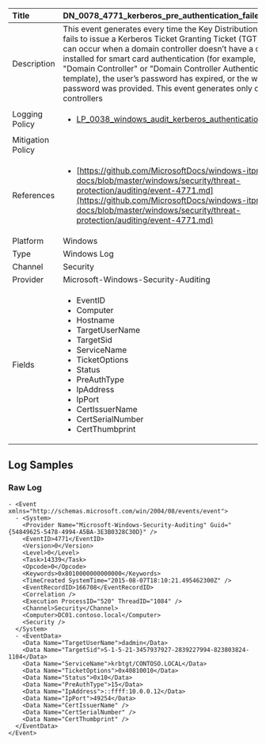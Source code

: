 | Title             | DN_0078_4771_kerberos_pre_authentication_failed                                                                                                      |
|:------------------|:-----------------------------------------------------------------------------------------------------------------|
| Description       | This event generates every time the Key Distribution Center fails  to issue a Kerberos Ticket Granting Ticket (TGT). This can occur  when a domain controller doesn’t have a certificate installed for  smart card authentication (for example, with a "Domain Controller"  or "Domain Controller Authentication" template), the user’s password  has expired, or the wrong password was provided. This event  generates only on domain controllers                                                                                                |
| Logging Policy    | <ul><li>[LP_0038_windows_audit_kerberos_authentication_service](../Logging_Policies/LP_0038_windows_audit_kerberos_authentication_service.md)</li></ul> |
| Mitigation Policy | <ul></ul> |
| References     		| <ul><li>[https://github.com/MicrosoftDocs/windows-itpro-docs/blob/master/windows/security/threat-protection/auditing/event-4771.md](https://github.com/MicrosoftDocs/windows-itpro-docs/blob/master/windows/security/threat-protection/auditing/event-4771.md)</li></ul>                                  |
| Platform       		| Windows   |
| Type           		| Windows Log 		| 
| Channel        		| Security    |
| Provider       		| Microsoft-Windows-Security-Auditing   |
| Fields         		| <ul><li>EventID</li><li>Computer</li><li>Hostname</li><li>TargetUserName</li><li>TargetSid</li><li>ServiceName</li><li>TicketOptions</li><li>Status</li><li>PreAuthType</li><li>IpAddress</li><li>IpPort</li><li>CertIssuerName</li><li>CertSerialNumber</li><li>CertThumbprint</li></ul>                                               |


## Log Samples

### Raw Log

```
- <Event xmlns="http://schemas.microsoft.com/win/2004/08/events/event">
  - <System>
    <Provider Name="Microsoft-Windows-Security-Auditing" Guid="{54849625-5478-4994-A5BA-3E3B0328C30D}" /> 
    <EventID>4771</EventID> 
    <Version>0</Version> 
    <Level>0</Level> 
    <Task>14339</Task> 
    <Opcode>0</Opcode> 
    <Keywords>0x8010000000000000</Keywords> 
    <TimeCreated SystemTime="2015-08-07T18:10:21.495462300Z" /> 
    <EventRecordID>166708</EventRecordID> 
    <Correlation /> 
    <Execution ProcessID="520" ThreadID="1084" /> 
    <Channel>Security</Channel> 
    <Computer>DC01.contoso.local</Computer> 
    <Security /> 
  </System>
  - <EventData>
    <Data Name="TargetUserName">dadmin</Data> 
    <Data Name="TargetSid">S-1-5-21-3457937927-2839227994-823803824-1104</Data> 
    <Data Name="ServiceName">krbtgt/CONTOSO.LOCAL</Data> 
    <Data Name="TicketOptions">0x40810010</Data> 
    <Data Name="Status">0x10</Data> 
    <Data Name="PreAuthType">15</Data> 
    <Data Name="IpAddress">::ffff:10.0.0.12</Data> 
    <Data Name="IpPort">49254</Data> 
    <Data Name="CertIssuerName" /> 
    <Data Name="CertSerialNumber" /> 
    <Data Name="CertThumbprint" /> 
  </EventData>
</Event>

```




